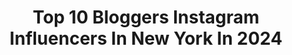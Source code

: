 ---
title: Top 10 Bloggers Instagram Influencers In New York In 2024
description: >-
  Find top bloggers Instagram influencers in New York in 2024. Most popular hashtags: #newyork #blogger #newyorkcity #nyc.
platform: Instagram
hits: 339
text_top: Analyze the best Instagram influencers on inBeat.
text_bottom: Our search engine holds 339 Instagram influencers like this in New York, United States for you to work with.
profiles:
  - username: "jessvanzalen"
    fullname: >-
      Jessie van Zalen 🦋
    bio: >-
      Jessie.van.zalen@gmail.com La Vie en Rose 🌹 Snapchat: jessiex_xo Student Communication 📚 Amsterdam, Netherlands
    location: "United States"
    followers: 6882
    engagement: 1364
    commentsToLikes: 0.088065
    id: ckap563gqacsi0i78hptlpb35
    verified: false
    hashtags: "#lifestylephotography, #comfy, #lifestyle, #milano"
  - username: "amanda_brandalise"
    fullname: >-
      Amanda Brandalise
    bio: >-
      👑 Miss Teen Paraná 2018 Contato 👉🏻 direct 🇧🇷PR 🇺🇸CT
    location: "United States"
    followers: 11082
    engagement: 864
    commentsToLikes: 0.076861
    id: ck8t800bbilo20j78u3qt57da
    verified: false
    hashtags: "#beachday, #outfits, #nyc, #influencer"
  - username: "yuliyaivan"
    fullname: >-
      YULIYA IVAN
    bio: >-
      Human Bean⚡Better yourself, the Earth, and the people around you 🌱@yuliyaivanart
    location: "United States"
    followers: 61211
    engagement: 163
    commentsToLikes: 0.036541
    id: ck0twcjf4evyt0i19euddlo16
    verified: false
    hashtags: "#fashionblogger, #sunny, #utah, #instagood"
  - username: "thegirlwithapassport"
    fullname: >-
      A v a n t i k a
    bio: >-
      Curating and Creating my love for: 🍟✈️🐶🍷 — Programmatic + Social Media Expert — 📌 New York, NY PA: @avantikasood
    location: "United States"
    followers: 23099
    engagement: 628
    commentsToLikes: 0.027627
    id: ckap4g4gf789g0i780tt6qwt7
    verified: false
    hashtags: "#foodblogger, #wineoclock, #goodfood, #foodlover"
  - username: "everything_ravish"
    fullname: >-
      Ravishing.ravish
    bio: >-
      Mrs.Pakistan World 2020 🌎 Pakistani-American lifestyle influencer. For all inquiries kindly DM me or email me 💌 ravishzahidthomas@gmail.com
    location: "United States"
    followers: 87236
    engagement: 413
    commentsToLikes: 0.098707
    id: ck13cieil0i200i19qxnhzinu
    verified: false
    hashtags: "#paidpromo, #mrspakistanuniverse, #paid, #misspakistanworld"
  - username: "safi_shadman"
    fullname: >-
      شادمان صفی
    bio: >-
      Welcome To The Blog Of An Itinerant ! ✨ Qatar🇶🇦 | USA🇺🇸 | India🇮🇳
    location: "United States"
    followers: 11561
    engagement: 504
    commentsToLikes: 0.041858
    id: ck136ixr36pq90i19ea3ezt0k
    verified: false
    hashtags: "#goldenhour, #girlswhotraveltheworld, #travel, #georgiatravel"
  - username: "anchorslife"
    fullname: >-
      
    bio: >-
      
    location: "United States"
    followers: 4
    engagement: 23615500
    commentsToLikes: 0.038434
    id: ck136dt8a5zy30i19wjwu673y
    verified: true
    hashtags: "#fallfashion, #sponsored, #loveislove, #nycphotographer"
  - username: "ricaamoo"
    fullname: >-
      Erica
    bio: >-
      Living ✨ She/Her/Hers
    location: "United States"
    followers: 2608
    engagement: 3587
    commentsToLikes: 0.084410
    id: ckaowg6kg8sei0i78dirz2msy
    verified: false
    hashtags: "#miami, #wynwoodwalls, #wynwoodmiami, #newyork"
  - username: "my.love.for.photography"
    fullname: >-
      New York Photography ❤🗽
    bio: >-
      New York🗽 From architecture and street photography to nature and sunsets, always the best of New York 🔴All photos taken by and belong to me #newyork
    location: "United States"
    followers: 4194
    engagement: 1955
    commentsToLikes: 0.043257
    id: ckaot0y1vtvws0i78x5nxbl1q
    verified: false
    hashtags: "#traveling, #natgeo, #natur, #wonderfulplaces"
  - username: "arley_us"
    fullname: >-
      αяℓєу ιѕ му ηαмє
    bio: >-
      ⋙ ƒαмιℓу - вαяçα -тяανєℓ ⋙ 📍 🇲🇽🇲🇽  ƒσℓℓσω αη∂ тαg υѕ тσ вє ƒєαтυяє∂📌 ꜰᴜᴛᴜʀᴇ ɪɴᴅᴜꜱᴛʀɪᴀʟ ᴇɴɢɪɴᴇᴇʀ 💡 #ꜰᴄʙᴀʀᴄᴇʟᴏɴᴀ ❤💙 ɴᴇxᴛ ᴘᴏꜱᴛ 📸: #ꜰᴇʙʀᴜᴀʀʏ 03
    location: "United States"
    followers: 8071
    engagement: 302
    commentsToLikes: 0.047041
    id: ckaoswwg8te030i78tk6ogd25
    verified: false
    hashtags: "#newyorkstate, #newyorkcity, #newyorkmets, #vacation"
---